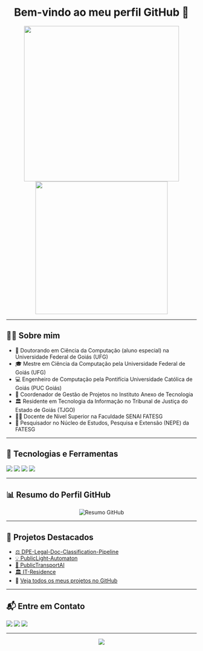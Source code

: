 <h1 align="center">Bem-vindo ao meu perfil GitHub 👋</h1>

<p align="center">
  <img src="https://github-readme-stats.vercel.app/api?username=Willgnner-Santos&show_icons=true&theme=dracula" width="410"/>
  <img src="https://github-readme-stats.vercel.app/api/top-langs/?username=Willgnner-Santos&layout=compact&theme=dracula" width="350"/>
</p>

---

## 🙋‍♂️ Sobre mim

- 🧠 Doutorando em Ciência da Computação (aluno especial) na Universidade Federal de Goiás (UFG)  
- 🎓 Mestre em Ciência da Computação pela Universidade Federal de Goiás (UFG)  
- 💻 Engenheiro de Computação pela Pontifícia Universidade Católica de Goiás (PUC Goiás)  
- 📂 Coordenador de Gestão de Projetos no Instituto Anexo de Tecnologia  
- 🏛️ Residente em Tecnologia da Informação no Tribunal de Justiça do Estado de Goiás (TJGO)  
- 👨‍🏫 Docente de Nível Superior na Faculdade SENAI FATESG  
- 🔬 Pesquisador no Núcleo de Estudos, Pesquisa e Extensão (NEPE) da FATESG

---

## 🚀 Tecnologias e Ferramentas

<p>
  <img src="https://img.shields.io/badge/Python-3670A0?style=for-the-badge&logo=python&logoColor=ffdd54"/>
  <img src="https://img.shields.io/badge/Streamlit-FF4B4B?style=for-the-badge&logo=streamlit&logoColor=white"/>
  <img src="https://img.shields.io/badge/PowerBI-F2C811?style=for-the-badge&logo=powerbi&logoColor=black"/>
  <img src="https://img.shields.io/badge/Qlik%20Sense-009846?style=for-the-badge&logo=qlik&logoColor=white"/>
</p>

---

## 📊 Resumo do Perfil GitHub

<p align="center">
  <img src="https://github-profile-summary-cards.vercel.app/api/cards/profile-details?username=Willgnner-Santos&theme=2077" alt="Resumo GitHub"/>
</p>

---

## 📂 Projetos Destacados

- [⚖️ DPE-Legal-Doc-Classification-Pipeline](https://github.com/Willgnner-Santos/DPE-Legal-Doc-Classification-Pipeline)  
- [💡 PublicLight-Automaton](https://github.com/Willgnner-Santos/PublicLight-Automaton)  
- [🚌 PublicTransportAI](https://github.com/Willgnner-Santos/PublicTransportAI)  
- [🏛️ IT-Residence](https://github.com/Willgnner-Santos/IT-Residence)
- 🔗 [Veja todos os meus projetos no GitHub](https://github.com/Willgnner-Santos?tab=repositories)

---

## 📬 Entre em Contato

<p>
  <a href="https://www.linkedin.com/in/willgnner-ferreira-santos-20bb6a17a"><img src="https://img.shields.io/badge/-LinkedIn-0077B5?style=for-the-badge&logo=linkedin&logoColor=white"/></a>
  <a href="mailto:eng.willgnner@gmail.com"><img src="https://img.shields.io/badge/-Email-D14836?style=for-the-badge&logo=gmail&logoColor=white"/></a>
  <a href="https://www.instagram.com/willgnner/"><img src="https://img.shields.io/badge/-Instagram-E4405F?style=for-the-badge&logo=instagram&logoColor=white"/></a>
</p>

---

<p align="center">
  <img src="https://capsule-render.vercel.app/api?type=waving&color=gradient&height=80&section=footer"/>
</p>
